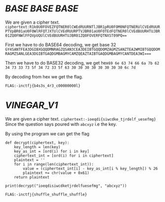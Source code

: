 # ***BASE BASE BASE***

We are given a cipher text.
```ciphertext:R1k0U0FOVEZFQTNER0lCWEdRUURNTlJBR1pRU0FOM0NFQTNERUlCVEdRUURPTVpBR01aU0FOWlRFQTJXTUlCVEdRUURPTVJBR01aU0FOTEdFQTNER0lCVEdBUURHTUJBR01ZQ0FNWlFFQVpUQUlCVEdBUURHTUJBR01ZQ0FOVERFQTNXST09PQ==```

First we have to do BASE64 decoding, we get base 32
```GY4SANTFEA3DGIBXGQQDMNRAGZQSAN3CEA3DEIBTGQQDOMZAGMZSANZTEA2WMIBTGQQDOMRAGMZSANLGEA3DGIBTGAQDGMBAGMYCAMZQEAZTAIBTGAQDGMBAGMYCANTDEA3WI===```

Then we have to do BASE32 decoding, we get hex```69 6e 63 74 66 6a 7b 62 34 73 33 73 5f 34 72 33 5f 63 30 30 30 30 30 30 30 30 6c 7d```

By decoding from hex we get the flag.

```FLAG:-inctfj{b4s3s_4r3_c00000000l}```

# ***VINEGAR_V1***

We are given a cipher text. ```ciphertext:-ioeqdi{siwcdke_tjrdelf_uesefmg}```
Since the question says poured with ``abcxyz`` i.e the key.

By using the program we can get the flag
```
def decrypt(ciphertext, key):
    key_length = len(key)
    key_as_int = [ord(i) for i in key]
    ciphertext_int = [ord(i) for i in ciphertext]
    plaintext = ''
    for i in range(len(ciphertext_int)):
        value = (ciphertext_int[i] - key_as_int[i % key_length]) % 26
        plaintext += chr(value + 0x61)
    return plaintext

print(decrypt("ioeqdisiwcdketjrdelfuesefmg", "abcxyz"))
```

```FLAG:-inctfj{shuffle_shuffle_shuffle}```
